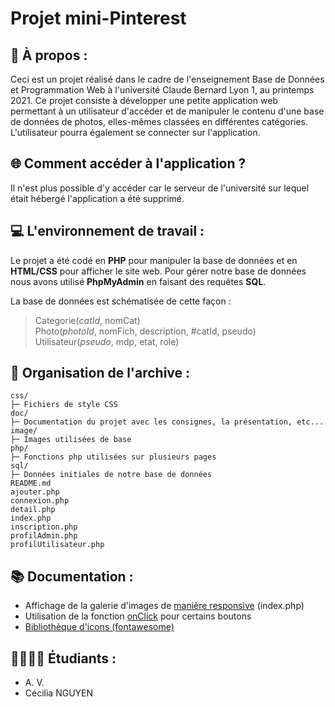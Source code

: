 # Projet mini-Pinterest


## 📸 À propos :

Ceci est un projet réalisé dans le cadre de l'enseignement Base de Données et Programmation Web à l'université Claude Bernard Lyon 1, au printemps 2021. Ce projet consiste à développer une petite application web permettant à un utilisateur d'accéder et de manipuler le contenu d'une base de données de photos, elles-mêmes classées en différentes catégories. L'utilisateur pourra également se connecter sur l'application.

## 🌐 Comment accéder à l'application ? 

Il n'est plus possible d'y accéder car le serveur de l'université sur lequel était hébergé l'application a été supprimé.

## 💻 L'environnement de travail :

Le projet a été codé en **PHP** pour manipuler la base de données et en **HTML/CSS** pour afficher le site web. Pour gérer notre base de données nous avons utilisé **PhpMyAdmin** en faisant des requêtes **SQL**.

La base de données est schématisée de cette façon :
> Categorie(*catId*, nomCat)  
> Photo(*photoId*, nomFich, description, #catId, pseudo)  
> Utilisateur(*pseudo*, mdp, etat, role)

## 🔖 Organisation de l'archive : 
```
css/
├─ Fichiers de style CSS
doc/
├─ Documentation du projet avec les consignes, la présentation, etc...
image/
├─ Images utilisées de base
php/
├─ Fonctions php utilisées sur plusieurs pages
sql/
├─ Données initiales de notre base de données
README.md
ajouter.php
connexion.php
detail.php
index.php
inscription.php
profilAdmin.php
profilUtilisateur.php
```

## 📚 Documentation :
* Affichage de la galerie d'images de [manière responsive](https://masonry.desandro.com/) (index.php)
* Utilisation de la fonction [onClick](https://developer.mozilla.org/fr/docs/Web/API/GlobalEventHandlers/onclick) pour certains boutons
* [Bibliothèque d'icons (fontawesome)](https://fontawesome.com/)

## 👨‍🎓👩‍🎓 Étudiants : 

* A. V.
* Cécilia NGUYEN
